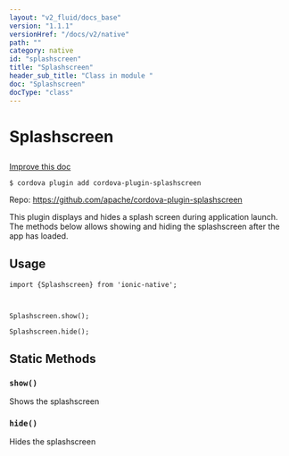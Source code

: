 ```yaml
---
layout: "v2_fluid/docs_base"
version: "1.1.1"
versionHref: "/docs/v2/native"
path: ""
category: native
id: "splashscreen"
title: "Splashscreen"
header_sub_title: "Class in module "
doc: "Splashscreen"
docType: "class"
---
```









<h1 class="api-title">

  
  Splashscreen
  

  

  

</h1>

<a class="improve-v2-docs" href='http://github.com/driftyco/ionic-native/edit/master/src/plugins/splashscreen.ts#L0'>
  Improve this doc
</a>





<!-- decorators -->


<pre><code>$ cordova plugin add cordova-plugin-splashscreen</code></pre>
<p>Repo:
  <a href="https://github.com/apache/cordova-plugin-splashscreen">
    https://github.com/apache/cordova-plugin-splashscreen
  </a>
</p>

<!-- description -->

<p>This plugin displays and hides a splash screen during application launch. The methods below allows showing and hiding the splashscreen after the app has loaded.</p>



<!-- @usage tag -->

<h2>Usage</h2>

<pre><code class="lang-ts">import {Splashscreen} from &#39;ionic-native&#39;;



Splashscreen.show();

Splashscreen.hide();
</code></pre>




<!-- @property tags -->
<h2>Static Methods</h2>
<div id="show"></div>
<h3><code>show()</code>

</h3>



Shows the splashscreen










<div id="hide"></div>
<h3><code>hide()</code>

</h3>



Hides the splashscreen











<!-- methods on the class --><!-- related link --><!-- end content block -->


<!-- end body block -->

